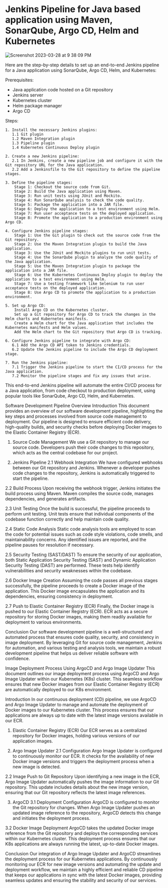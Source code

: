 # Jenkins Pipeline for Java based application using Maven, SonarQube, Argo CD, Helm and Kubernetes

![Screenshot 2023-03-28 at 9 38 09 PM](https://user-images.githubusercontent.com/43399466/228301952-abc02ca2-9942-4a67-8293-f76647b6f9d8.png)


Here are the step-by-step details to set up an end-to-end Jenkins pipeline for a Java application using SonarQube, Argo CD, Helm, and Kubernetes:

Prerequisites:

   -  Java application code hosted on a Git repository
   -   Jenkins server
   -  Kubernetes cluster
   -  Helm package manager
   -  Argo CD

Steps:

    1. Install the necessary Jenkins plugins:
       1.1 Git plugin
       1.2 Maven Integration plugin
       1.3 Pipeline plugin
       1.4 Kubernetes Continuous Deploy plugin

    2. Create a new Jenkins pipeline:
       2.1 In Jenkins, create a new pipeline job and configure it with the Git repository URL for the Java application.
       2.2 Add a Jenkinsfile to the Git repository to define the pipeline stages.

    3. Define the pipeline stages:
        Stage 1: Checkout the source code from Git.
        Stage 2: Build the Java application using Maven.
        Stage 3: Run unit tests using JUnit and Mockito.
        Stage 4: Run SonarQube analysis to check the code quality.
        Stage 5: Package the application into a JAR file.
        Stage 6: Deploy the application to a test environment using Helm.
        Stage 7: Run user acceptance tests on the deployed application.
        Stage 8: Promote the application to a production environment using Argo CD.

    4. Configure Jenkins pipeline stages:
        Stage 1: Use the Git plugin to check out the source code from the Git repository.
        Stage 2: Use the Maven Integration plugin to build the Java application.
        Stage 3: Use the JUnit and Mockito plugins to run unit tests.
        Stage 4: Use the SonarQube plugin to analyze the code quality of the Java application.
        Stage 5: Use the Maven Integration plugin to package the application into a JAR file.
        Stage 6: Use the Kubernetes Continuous Deploy plugin to deploy the application to a test environment using Helm.
        Stage 7: Use a testing framework like Selenium to run user acceptance tests on the deployed application.
        Stage 8: Use Argo CD to promote the application to a production environment.

    5. Set up Argo CD:
        Install Argo CD on the Kubernetes cluster.
        Set up a Git repository for Argo CD to track the changes in the Helm charts and Kubernetes manifests.
        Create a Helm chart for the Java application that includes the Kubernetes manifests and Helm values.
        Add the Helm chart to the Git repository that Argo CD is tracking.

    6. Configure Jenkins pipeline to integrate with Argo CD:
       6.1 Add the Argo CD API token to Jenkins credentials.
       6.2 Update the Jenkins pipeline to include the Argo CD deployment stage.

    7. Run the Jenkins pipeline:
       7.1 Trigger the Jenkins pipeline to start the CI/CD process for the Java application.
       7.2 Monitor the pipeline stages and fix any issues that arise.

This end-to-end Jenkins pipeline will automate the entire CI/CD process for a Java application, from code checkout to production deployment, using popular tools like SonarQube, Argo CD, Helm, and Kubernetes.






Software Development Pipeline Overview
Introduction
This document provides an overview of our software development pipeline, highlighting the key steps and processes involved from source code management to deployment. Our pipeline is designed to ensure efficient code delivery, high-quality builds, and security checks before deploying Docker images to the Elastic Container Registry (ECR).

1. Source Code Management
We use a Git repository to manage our source code. Developers push their code changes to this repository, which acts as the central codebase for our project.

2. Jenkins Pipeline
2.1 Webhook Integration
We have configured webhooks between our Git repository and Jenkins. Whenever a developer pushes code changes to the repository, Jenkins is automatically triggered to start the pipeline.

2.2 Build Process
Upon receiving the webhook trigger, Jenkins initiates the build process using Maven. Maven compiles the source code, manages dependencies, and generates artifacts.

2.3 Unit Testing
Once the build is successful, the pipeline proceeds to perform unit testing. Unit tests ensure that individual components of the codebase function correctly and help maintain code quality.

2.4 Static Code Analysis
Static code analysis tools are employed to scan the code for potential issues such as code style violations, code smells, and maintainability concerns. Any identified issues are reported, and the pipeline pauses for resolution if necessary.

2.5 Security Testing (SAST/DAST)
To ensure the security of our application, both Static Application Security Testing (SAST) and Dynamic Application Security Testing (DAST) are performed. These tests help identify vulnerabilities and security weaknesses within the codebase.

2.6 Docker Image Creation
Assuming the code passes all previous stages successfully, the pipeline proceeds to create a Docker image of the application. This Docker image encapsulates the application and its dependencies, ensuring consistency in deployment.

2.7 Push to Elastic Container Registry (ECR)
Finally, the Docker image is pushed to our Elastic Container Registry (ECR). ECR acts as a secure repository for storing Docker images, making them readily available for deployment to various environments.

Conclusion
Our software development pipeline is a well-structured and automated process that ensures code quality, security, and consistency in image deployment. By leveraging Git for source code management, Jenkins for automation, and various testing and analysis tools, we maintain a robust development pipeline that helps us deliver reliable software with confidence.



Image Deployment Process Using ArgoCD and Argo Image Updater
This document outlines our image deployment process using ArgoCD and Argo Image Updater within our Kubernetes (K8s) cluster. This seamless workflow ensures that new Docker images from our Elastic Container Registry (ECR) are automatically deployed to our K8s environment.

Introduction
In our continuous deployment (CD) pipeline, we use ArgoCD and Argo Image Updater to manage and automate the deployment of Docker images to our Kubernetes cluster. This process ensures that our applications are always up to date with the latest image versions available in our ECR.

1. Elastic Container Registry (ECR)
Our ECR serves as a centralized repository for Docker images, holding various versions of our application images.

2. Argo Image Updater
2.1 Configuration
Argo Image Updater is configured to continuously monitor our ECR. It checks for the availability of new Docker image versions and triggers the deployment process when a new image is detected.

2.2 Image Push to Git Repository
Upon identifying a new image in the ECR, Argo Image Updater automatically pushes the image information to our Git repository. This update includes details about the new image version, ensuring that our Git repository reflects the latest image references.

3. ArgoCD
3.1 Deployment Configuration
ArgoCD is configured to monitor the Git repository for changes. When Argo Image Updater pushes an updated image reference to the repository, ArgoCD detects this change and initiates the deployment process.

3.2 Docker Image Deployment
ArgoCD takes the updated Docker image reference from the Git repository and deploys the corresponding services within our Kubernetes cluster. This deployment process ensures that our K8s applications are always running the latest, up-to-date Docker images.

Conclusion
Our integration of Argo Image Updater and ArgoCD streamlines the deployment process for our Kubernetes applications. By continuously monitoring our ECR for new image versions and automating the update and deployment workflow, we maintain a highly efficient and reliable CD pipeline that keeps our applications in sync with the latest Docker images, providing seamless updates and ensuring the stability and security of our services.

